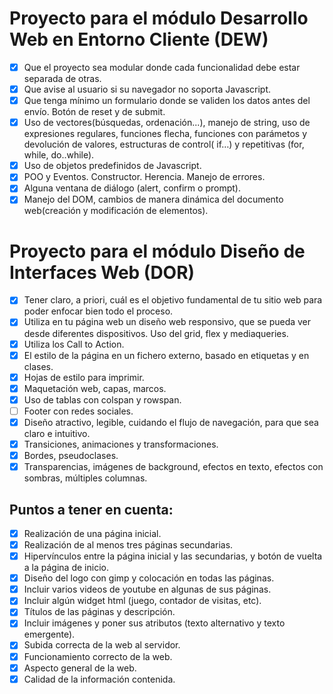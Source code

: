 # Proyecto para el módulo Desarrollo Web en Entorno Cliente (DEW)

- [x] Que el proyecto sea modular donde cada funcionalidad debe estar separada de otras.
- [x] Que avise al usuario si su navegador no soporta Javascript.
- [x] Que tenga mínimo un formulario donde se validen los datos antes del envío. Botón de reset y de submit.
- [x] Uso de vectores(búsquedas, ordenación...), manejo de string, uso de expresiones regulares, funciones flecha, funciones con parámetos y devolución de valores, estructuras de control( if…) y repetitivas (for, while, do..while).
- [x] Uso de objetos predefinidos de Javascript.
- [x] POO y Eventos. Constructor. Herencia. Manejo de errores.
- [x] Alguna ventana de diálogo (alert, confirm o prompt).
- [x] Manejo del DOM, cambios de manera dinámica del documento web(creación y modificación de elementos).

# Proyecto para el módulo Diseño de Interfaces Web (DOR)

- [x] Tener claro, a priori, cuál es el objetivo fundamental de tu sitio web para poder enfocar bien todo el proceso.
- [x] Utiliza en tu página web un diseño web responsivo, que se pueda ver desde diferentes dispositivos. Uso del grid, flex y mediaqueries.
- [x] Utiliza los Call to Action.
- [x] El estilo de la página en un fichero externo, basado en etiquetas y en clases.
- [x] Hojas de estilo para imprimir.
- [x] Maquetación web, capas, marcos.
- [x] Uso de tablas con colspan y rowspan.
- [ ] Footer con redes sociales.
- [x] Diseño atractivo, legible, cuidando el flujo de navegación, para que sea claro e intuitivo.
- [x] Transiciones, animaciones y transformaciones.
- [x] Bordes, pseudoclases.
- [x] Transparencias, imágenes de background, efectos en texto, efectos con sombras, múltiples columnas.

## Puntos a tener en cuenta:

- [x] Realización de una página inicial.
- [x] Realización de al menos tres páginas secundarias.
- [x] Hipervínculos entre la página inicial y las secundarias, y botón de vuelta a la página de inicio.
- [x] Diseño del logo con gimp y colocación en todas las páginas.
- [x] Incluir varios videos de youtube en algunas de sus páginas.
- [x] Incluir algún widget html (juego, contador de visitas, etc).
- [x] Títulos de las páginas y descripción.
- [x] Incluir imágenes y poner sus atributos (texto alternativo y texto emergente).
- [x] Subida correcta de la web al servidor.
- [x] Funcionamiento correcto de la web.
- [x] Aspecto general de la web.
- [x] Calidad de la información contenida.
